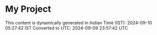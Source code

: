 # My Project

This content is dynamically generated in Indian Time (IST): 2024-09-10 05:27:42 IST
Converted to UTC: 2024-09-09 23:57:42 UTC
